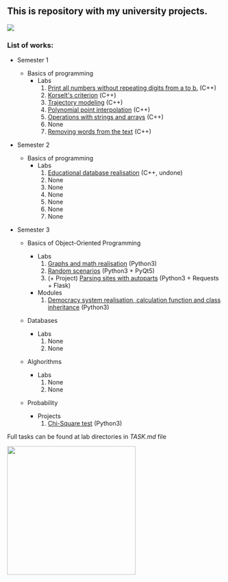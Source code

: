 ## This is repository with my university projects.

<img src="https://i.giphy.com/media/YQitE4YNQNahy/giphy.webp"/>

### List of works:

* Semester 1
    * Basics of programming
        * Labs
            1. [Print all numbers without repeating digits from a to b.](https://github.com/N01SEB0Mb/University-Labs/tree/master/semester1/lab0) (C++)
            2. [Korselt's criterion](https://github.com/N01SEB0Mb/University-Labs/tree/master/semester1/lab1) (С++)
            3. [Trajectory modeling](https://github.com/N01SEB0Mb/University-Labs/tree/master/semester1/lab2) (C++)
            4. [Polynomial point interpolation](https://github.com/N01SEB0Mb/University-Labs/tree/master/semester1/lab3) (C++)
            5. [Operations with strings and arrays](https://github.com/N01SEB0Mb/University-Labs/tree/master/semester1/lab4) (C++)
            6. None
            7. [Removing words from the text](https://github.com/N01SEB0Mb/University-Labs/tree/master/semester1/lab6) (C++)

* Semester 2
    * Basics of programming
        * Labs
            1. [Educational database realisation](https://github.com/N01SEB0Mb/University-Labs/tree/master/semester2/lab1) (C++, undone)
            2. None
            3. None
            4. None
            5. None
            6. None
            7. None

* Semester 3
    * Basics of Object-Oriented Programming
        * Labs
            1. [Graphs and math realisation](https://github.com/N01SEB0Mb/University-Labs/tree/master/semester3/oop/lab1)
               (Python3)
            2. [Random scenarios](https://github.com/N01SEB0Mb/University-Labs/tree/master/semester3/oop/lab2)
               (Python3 + PyQt5)
            3. (+ Project) [Parsing sites with autoparts](https://github.com/N01SEB0Mb/University-Labs/tree/master/semester3/oop/lab3)
               (Python3 + Requests + Flask)
        * Modules
            1. [Democracy system realisation, calculation function and class inheritance](https://github.com/N01SEB0Mb/University-Labs/tree/master/semester3/oop/module1) (Python3)
    * Databases
        * Labs
            1. None
            2. None
    * Alghorithms
        * Labs
            1. None
            2. None
    
    * Probability
        * Projects
            1. [Chi-Square test](https://github.com/N01SEB0Mb/University-Labs/tree/master/semester3/probability/chi-square) (Python3)

Full tasks can be found at lab directories in _TASK.md_ file

<img src="https://media.tenor.com/images/56c5802f90ca62dc0d97011313360354/tenor.gif" width="300px"/>
